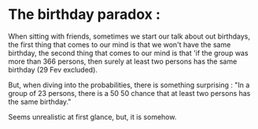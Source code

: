 # The birthday paradox :
When sitting with friends, sometimes we start our talk about out birthdays, 
the first thing that comes to our mind is that we won't have the same birthday,
the second thing that comes to our mind is that 'if the group was more than 366 persons,
then surely at least two persons has the same birthday (29 Fev excluded).

But, when diving into the probabilities, there is something surprising : 
"In a group of 23 persons, there is a 50 50 chance that at least two persons has the same birthday."

Seems unrealistic at first glance, but, it is somehow.
